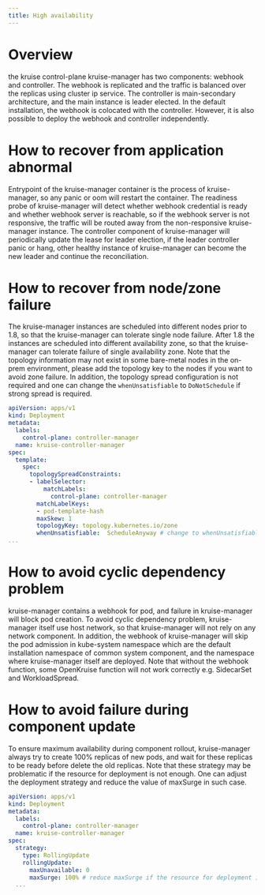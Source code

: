 ```yaml
---
title: High availability
---
```


# Overview
the kruise control-plane kruise-manager has two components: webhook and controller. The webhook is replicated and the traffic is balanced over the replicas using cluster ip service. The controller is main-secondary architecture, and the main instance is leader elected. In the default installation, the webhook is colocated with the controller. However, it is also possible to deploy the webhook and controller independently. 

# How to recover from application abnormal

Entrypoint of the kruise-manager container is the process of kruise-manager, so any panic or oom will restart the container. The readiness probe of kruise-manager will detect whether webhook credential is ready and whether webhook server is reachable, so if the webhook server is not responsive, the traffic will be routed away from the non-responsive kruise-manager instance. The controller component of kruise-manager will periodically update the lease for leader election, if the leader controller panic or hang, other healthy instance of kruise-manager can become the new leader and continue the reconciliation.    

# How to recover from node/zone failure

The kruise-manager instances are scheduled into different nodes prior to 1.8, so that the kruise-manager can tolerate single node failure. After 1.8 the instances are scheduled into different availability zone, so that the kruise-manager can tolerate failure of single availability zone. Note that the topology information may not exist in some bare-metal nodes in the on-prem environment, please add the topology key to the nodes if you want to avoid zone failure. In addition, the topology spread configuration is not required and one can change the `whenUnsatisfiable` to `DoNotSchedule` if strong spread is required.
```yaml
apiVersion: apps/v1
kind: Deployment
metadata:
  labels:
    control-plane: controller-manager
  name: kruise-controller-manager
spec:
  template:
    spec:
      topologySpreadConstraints:
      - labelSelector:
          matchLabels:
            control-plane: controller-manager
        matchLabelKeys:
        - pod-template-hash
        maxSkew: 1
        topologyKey: topology.kubernetes.io/zone
        whenUnsatisfiable:  ScheduleAnyway # change to whenUnsatisfiable if strong spread is required.
...
``` 

# How to avoid cyclic dependency problem

kruise-manager contains a webhook for pod, and failure in kruise-manager will block pod creation. To avoid cyclic dependency problem, kruise-manager itself use host network, so that kruise-manager will not rely on any network component. In addition, the webhook of kruise-manager will skip the pod admission in kube-system namespace which are the default installation namespace of common system component, and the namespace where kruise-manager itself are deployed. Note that without the webhook function, some OpenKruise function will not work correctly e.g. SidecarSet and WorkloadSpread. 

# How to avoid failure during component update

To ensure maximum availability during component rollout, kruise-manager always try to create 100% replicas of new pods, and wait for these replicas to be ready before delete the old replicas. Note that these strategy may be problematic if the resource for deployment is not enough. One can adjust the deployment strategy and reduce the value of maxSurge in such case.

```yaml
apiVersion: apps/v1
kind: Deployment
metadata:
  labels:
    control-plane: controller-manager
  name: kruise-controller-manager
spec:
  strategy:
    type: RollingUpdate
    rollingUpdate:
      maxUnavailable: 0
      maxSurge: 100% # reduce maxSurge if the resource for deployment is not adequate
  ...
```


